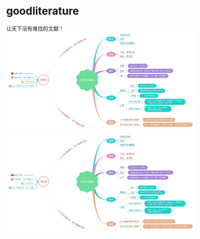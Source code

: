 # goodliterature
让天下没有难找的文献！
![image](https://github.com/goodqdy/goodliterature/blob/master/%E8%80%81%E4%BA%BA%E4%B8%8E%E6%B5%B7%E7%BB%88%E7%89%88.jpg?raw=true)
![image](https://github.com/goodqdy/goodliterature/blob/master/222.jpg?raw=true)
